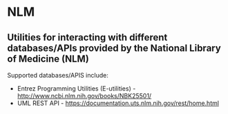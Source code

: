 # NLM 
## Utilities for interacting with different databases/APIs provided by the National Library of Medicine (NLM)

Supported databases/APIS include:

- Entrez Programming Utilities (E-utilities) - http://www.ncbi.nlm.nih.gov/books/NBK25501/
- UML REST API - https://documentation.uts.nlm.nih.gov/rest/home.html


